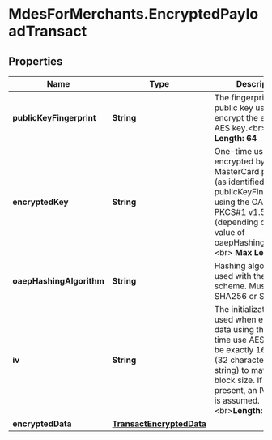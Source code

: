 # MdesForMerchants.EncryptedPayloadTransact

## Properties
Name | Type | Description | Notes
------------ | ------------- | ------------- | -------------
**publicKeyFingerprint** | **String** | The fingerprint of the public key used to encrypt the ephemeral AES key.&lt;br&gt; __Max Length: 64__  | [optional] 
**encryptedKey** | **String** | One-time use AES key encrypted by the MasterCard public key (as identified by publicKeyFingerprint) using the OAEP or PKCS#1 v1.5 scheme (depending on the value of oaepHashingAlgorithm. &lt;br&gt; __Max Length: 512__  | [optional] 
**oaepHashingAlgorithm** | **String** | Hashing algorithm used with the OAEP scheme. Must be either SHA256 or SHA512.  | [optional] 
**iv** | **String** | The initialization vector used when encrypting data using the one-time use AES key. Must be exactly 16 bytes (32 character hex string) to match the block size. If not present, an IV of zero is assumed.  &lt;br&gt;__Length: 32__  | [optional] 
**encryptedData** | [**TransactEncryptedData**](TransactEncryptedData.md) |  | [optional] 


